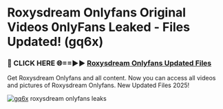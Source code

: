 # Roxysdream Onlyfans Original Videos 0nlyFans Leaked - Files Updated! (gq6x)

<h3>🔴 CLICK HERE 🌐==►► <a href="https://tinyurl.com/2jnfzry5" rel="nofollow">Roxysdream Onlyfans Updated Files</a></h3>

Get Roxysdream Onlyfans and all content. Now you can access all videos and pictures of Roxysdream Onlyfans. New Updated Files 2025!

[![gq6x](https://i.imgur.com/GyGTBgg.gif)](https://tinyurl.com/2jnfzry5)
roxysdream onlyfans leaks